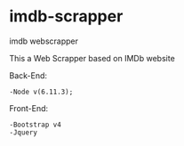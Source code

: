 # imdb-scrapper
imdb webscrapper


This a Web Scrapper based on IMDb website

Back-End:

	-Node v(6.11.3);

Front-End:

	-Bootstrap v4
	-Jquery
